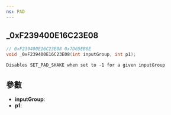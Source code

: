 ```yaml
---
ns: PAD
---
```

## _0xF239400E16C23E08

```c
// 0xF239400E16C23E08 0x7D65EB6E
void _0xF239400E16C23E08(int inputGroup, int p1);
```

```
Disables SET_PAD_SHAKE when set to -1 for a given inputGroup
```

## 參數
* **inputGroup**: 
* **p1**: 


